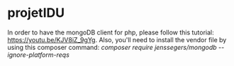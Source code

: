 # projetIDU

In order to have the mongoDB client for php, please follow this tutorial: https://youtu.be/KJV8iZ_9gYg.
Also, you'll need to install the vendor file by using this composer command: _composer require jenssegers/mongodb --ignore-platform-reqs_
